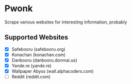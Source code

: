 # Pwonk
Scrape various websites for interesting information, probably

## Supported Websites
- [x] Safebooru (safebooru.org)
- [x] Konachan (konachan.com)
- [x] Danbooru (danbooru.donmai.us)
- [x] Yande.re (yande.re)
- [x] Wallpaper Abyss (wall.alphacoders.com)
- [ ] Reddit (reddit.com)
